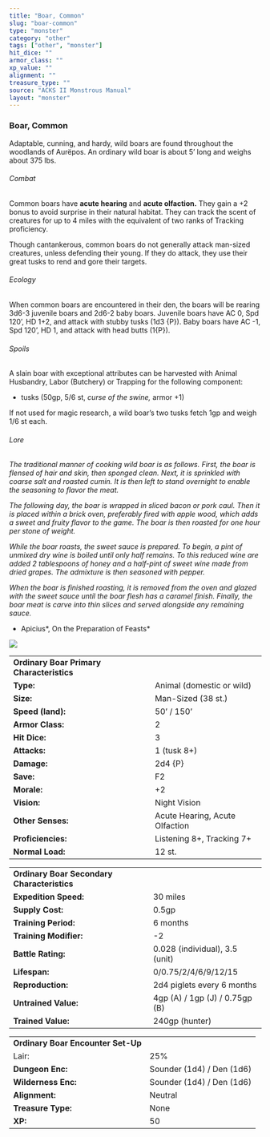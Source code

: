 ```yaml
---
title: "Boar, Common"
slug: "boar-common"
type: "monster"
category: "other"
tags: ["other", "monster"]
hit_dice: ""
armor_class: ""
xp_value: ""
alignment: ""
treasure_type: ""
source: "ACKS II Monstrous Manual"
layout: "monster"
---
```


### Boar, Common

Adaptable, cunning, and hardy, wild boars are found throughout the woodlands of Aurëpos. An
ordinary wild boar is about 5’ long and weighs about 375 lbs.

###### Combat

Common boars have **acute hearing** and **acute olfaction.** They gain a +2 bonus to avoid surprise
in their natural habitat. They can track the scent of creatures for up to 4 miles with the
equivalent of two ranks of Tracking proficiency.

Though cantankerous, common boars do not generally attack man-sized creatures, unless defending
their young. If they do attack, they use their great tusks to rend and gore their targets.

###### Ecology

When common boars are encountered in their den, the boars will be rearing 3d6-3 juvenile boars and
2d6-2 baby boars. Juvenile boars have AC 0, Spd 120’, HD 1+2, and attack with stubby tusks (1d3
{P}). Baby boars have AC -1, Spd 120’, HD 1, and attack with head butts (1{P}).

###### Spoils

A slain boar with exceptional attributes can be harvested with Animal Husbandry, Labor (Butchery)
or Trapping for the following component:

* tusks (50gp, 5/6 st, *curse of the swine,* armor +1)

If not used for magic research, a wild boar’s two tusks fetch 1gp and weigh 1/6 st each.

###### Lore

*The traditional manner of cooking wild boar is as follows. First, the boar is flensed of hair and
skin, then sponged clean. Next, it is sprinkled with coarse salt and roasted cumin. It is then left
to stand overnight to enable the seasoning to flavor the meat.*

*The following day, the boar is wrapped in sliced bacon or pork caul. Then it is placed within a
brick oven, preferably fired with apple wood, which adds a sweet and fruity flavor to the game. The
boar is then roasted for one hour per stone of weight.*

*While the boar roasts, the sweet sauce is prepared. To begin, a pint of unmixed dry wine is boiled
until only half remains. To this reduced wine are added 2 tablespoons of honey and a half-pint of
sweet wine made from dried grapes. The admixture is then seasoned with pepper.*

*When the boar is finished roasting, it is removed from the oven and glazed with the sweet sauce
until the boar flesh has a caramel finish. Finally, the boar meat is carve into thin slices and
served alongside any remaining sauce.*

* Apicius*, On the Preparation of Feasts*

![](data:image/png;base64...)

|  |  |
| --- | --- |
| **Ordinary Boar Primary Characteristics** | |
| **Type:** | Animal (domestic or wild) |
| **Size:** | Man-Sized (38 st.) |
| **Speed (land):** | 50’ / 150’ |
| **Armor Class:** | 2 |
| **Hit Dice:** | 3 |
| **Attacks:** | 1 (tusk 8+) |
| **Damage:** | 2d4 {P} |
| **Save:** | F2 |
| **Morale:** | +2 |
| **Vision:** | Night Vision |
| **Other Senses:** | Acute Hearing, Acute Olfaction |
| **Proficiencies:** | Listening 8+, Tracking 7+ |
| **Normal Load:** | 12 st. |

|  |  |
| --- | --- |
| **Ordinary Boar Secondary Characteristics** | |
| **Expedition Speed:** | 30 miles |
| **Supply Cost:** | 0.5gp |
| **Training Period:** | 6 months |
| **Training Modifier:** | -2 |
| **Battle Rating:** | 0.028 (individual), 3.5 (unit) |
| **Lifespan:** | 0/0.75/2/4/6/9/12/15 |
| **Reproduction:** | 2d4 piglets every 6 months |
| **Untrained Value:** | 4gp (A) / 1gp (J) / 0.75gp (B) |
| **Trained Value:** | 240gp (hunter) |

|  |  |
| --- | --- |
| **Ordinary Boar Encounter Set-Up** | |
| Lair: | 25% |
| **Dungeon Enc:** | Sounder (1d4) / Den (1d6) |
| **Wilderness Enc:** | Sounder (1d4) / Den (1d6) |
| **Alignment:** | Neutral |
| **Treasure Type:** | None |
| **XP:** | 50 |

